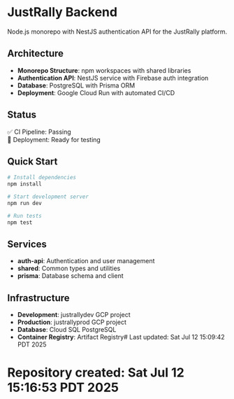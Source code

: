 # JustRally Backend

Node.js monorepo with NestJS authentication API for the JustRally platform.

## Architecture

- **Monorepo Structure**: npm workspaces with shared libraries
- **Authentication API**: NestJS service with Firebase auth integration
- **Database**: PostgreSQL with Prisma ORM
- **Deployment**: Google Cloud Run with automated CI/CD

## Status

✅ CI Pipeline: Passing  
🚀 Deployment: Ready for testing

## Quick Start

```bash
# Install dependencies
npm install

# Start development server
npm run dev

# Run tests
npm test
```

## Services

- **auth-api**: Authentication and user management
- **shared**: Common types and utilities  
- **prisma**: Database schema and client

## Infrastructure

- **Development**: justrallydev GCP project
- **Production**: justrallyprod GCP project
- **Database**: Cloud SQL PostgreSQL
- **Container Registry**: Artifact Registry# Last updated: Sat Jul 12 15:09:42 PDT 2025
# Repository created: Sat Jul 12 15:16:53 PDT 2025
